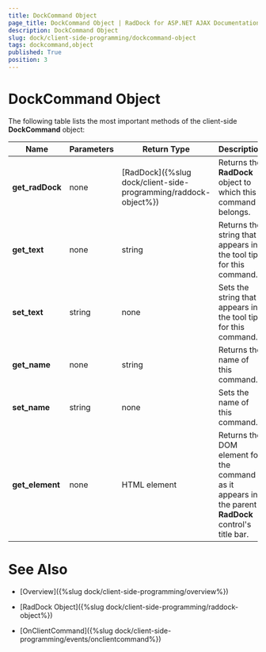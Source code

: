 ```yaml
---
title: DockCommand Object
page_title: DockCommand Object | RadDock for ASP.NET AJAX Documentation
description: DockCommand Object
slug: dock/client-side-programming/dockcommand-object
tags: dockcommand,object
published: True
position: 3
---
```


# DockCommand Object




The following table lists the most important methods of the client-side **DockCommand** object:


|  **Name**  |  **Parameters**  |  **Return Type**  |  **Description**  |
| ------ | ------ | ------ | ------ |
| **get_radDock** |none|[RadDock]({%slug dock/client-side-programming/raddock-object%})|Returns the **RadDock** object to which this command belongs.|
| **get_text** |none|string|Returns the string that appears in the tool tip for this command.|
| **set_text** |string|none|Sets the string that appears in the tool tip for this command.|
| **get_name** |none|string|Returns the name of this command.|
| **set_name** |string|none|Sets the name of this command.|
| **get_element** |none|HTML element|Returns the DOM element for the command as it appears in the parent **RadDock** control's title bar.|

# See Also

 * [Overview]({%slug dock/client-side-programming/overview%})

 * [RadDock Object]({%slug dock/client-side-programming/raddock-object%})

 * [OnClientCommand]({%slug dock/client-side-programming/events/onclientcommand%})
